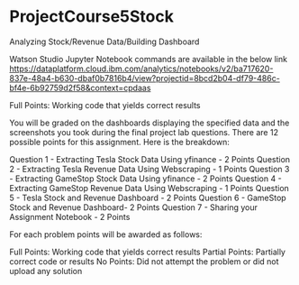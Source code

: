 # ProjectCourse5Stock
Analyzing Stock/Revenue Data/Building Dashboard

Watson Studio Jupyter Notebook commands are available in the below link
<a id='Project for Peer Review'>https://dataplatform.cloud.ibm.com/analytics/notebooks/v2/ba717620-837e-48a4-b630-dbaf0b7816b4/view?projectid=8bcd2b04-df79-486c-bf4e-6b92759d2f58&context=cpdaas</a>
 
Full Points: Working code that yields correct results

You will be graded on the dashboards displaying the specified data and the screenshots you took during the final project lab questions. There are 12 possible points for this assignment. Here is the breakdown:

Question 1 - Extracting Tesla Stock Data Using yfinance - 2 Points
Question 2 - Extracting Tesla Revenue Data Using Webscraping - 1 Points
Question 3 - Extracting GameStop Stock Data Using yfinance - 2 Points
Question 4 - Extracting GameStop Revenue Data Using Webscraping - 1 Points
Question 5 - Tesla Stock and Revenue Dashboard - 2 Points
Question 6 - GameStop Stock and Revenue Dashboard- 2 Points
Question 7 - Sharing your Assignment Notebook - 2 Points

For each problem points will be awarded as follows:

Full Points: Working code that yields correct results
Partial Points: Partially correct code or results
No Points: Did not attempt the problem or did not upload any solution
